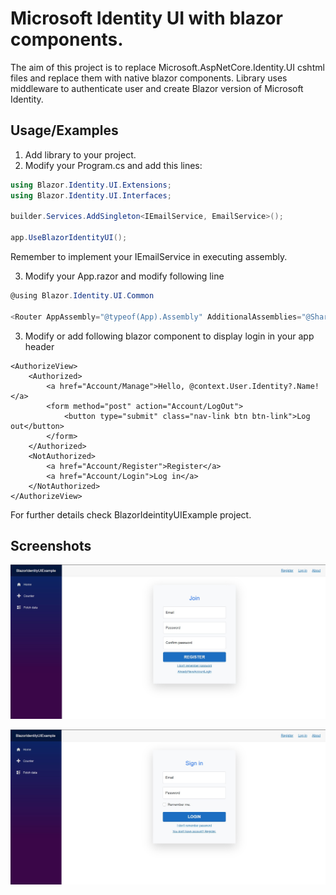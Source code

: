 
# Microsoft Identity UI with blazor components.

The aim of this project is to replace Microsoft.AspNetCore.Identity.UI cshtml files and replace them with native blazor
components. Library uses middleware to authenticate user and create Blazor version of Microsoft Identity.




## Usage/Examples

1. Add library to your project.
2. Modify your Program.cs and add this lines:

```c#
using Blazor.Identity.UI.Extensions;
using Blazor.Identity.UI.Interfaces;

builder.Services.AddSingleton<IEmailService, EmailService>();

app.UseBlazorIdentityUI();
```

Remember to implement your IEmailService in executing assembly.

3. Modify your App.razor and modify following line

```c#
@using Blazor.Identity.UI.Common

<Router AppAssembly="@typeof(App).Assembly" AdditionalAssemblies="@SharedComponents.GetAll()">
```

3. Modify or add following blazor component to display login in your app header

``` blazor
<AuthorizeView>
    <Authorized>
        <a href="Account/Manage">Hello, @context.User.Identity?.Name!</a>
        <form method="post" action="Account/LogOut">
            <button type="submit" class="nav-link btn btn-link">Log out</button>
        </form>
    </Authorized>
    <NotAuthorized>
        <a href="Account/Register">Register</a>
        <a href="Account/Login">Log in</a>
    </NotAuthorized>
</AuthorizeView>
```

For further details check BlazorIdeintityUIExample project.

## Screenshots

![App Screenshot](https://github.com/Adlorem/Blazor.Identity.UI/blob/master/blazor_register.jpg?text=App+Screenshot+Login)

![App Screenshot](https://github.com/Adlorem/Blazor.Identity.UI/blob/master/blazor_login.jpg?text=App+Screenshot+Login)


